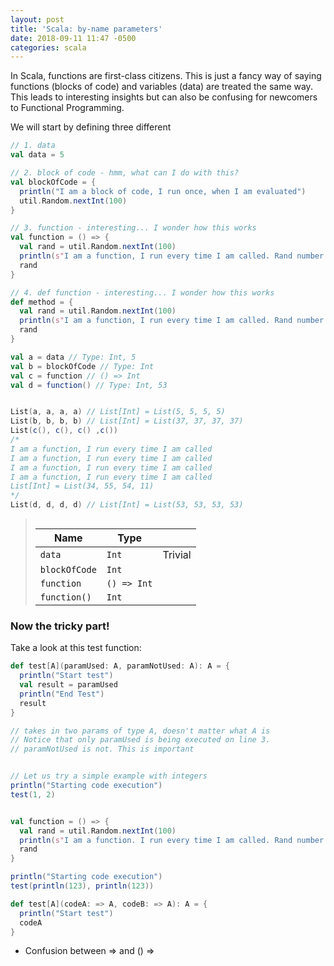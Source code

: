 ```yaml
---
layout: post
title: 'Scala: by-name parameters'
date: 2018-09-11 11:47 -0500
categories: scala 
---
```


In Scala, functions are first-class citizens. This is just a fancy way of saying functions (blocks of code) and variables (data) are treated the same way. This leads to interesting insights but can also be confusing for newcomers to Functional Programming.



We will start by defining three different 

```scala
// 1. data
val data = 5
```

```scala
// 2. block of code - hmm, what can I do with this?
val blockOfCode = {
  println("I am a block of code, I run once, when I am evaluated")
  util.Random.nextInt(100)
}
```



```scala
// 3. function - interesting... I wonder how this works
val function = () => {
  val rand = util.Random.nextInt(100)
  println(s"I am a function, I run every time I am called. Rand number: $rand")
  rand
}
```



```scala
// 4. def function - interesting... I wonder how this works
def method = {
  val rand = util.Random.nextInt(100)
  println(s"I am a function, I run every time I am called. Rand number: $rand")
  rand
}
```



```scala
val a = data // Type: Int, 5
val b = blockOfCode // Type: Int
val c = function // () => Int
val d = function() // Type: Int, 53


List(a, a, a, a) // List[Int] = List(5, 5, 5, 5)
List(b, b, b, b) // List[Int] = List(37, 37, 37, 37)
List(c(), c(), c() ,c()) 
/*
I am a function, I run every time I am called
I am a function, I run every time I am called
I am a function, I run every time I am called
I am a function, I run every time I am called
List[Int] = List(34, 55, 54, 11) 
*/
List(d, d, d, d) // List[Int] = List(53, 53, 53, 53)
```





>```scala
>
>```
>
>| Name          | Type        |         |
>| ------------- | ----------- | ------- |
>| `data`        | `Int`       | Trivial |
>| `blockOfCode` | `Int`       |         |
>| `function`    | `() => Int` |         |
>| `function()`  | `Int`       |         |
>
>



### Now the tricky part!

Take a look at this test function:



```scala
def test[A](paramUsed: A, paramNotUsed: A): A = {
  println("Start test")
  val result = paramUsed
  println("End Test")
  result
}

// takes in two params of type A, doesn't matter what A is
// Notice that only paramUsed is being executed on line 3.
// paramNotUsed is not. This is important


// Let us try a simple example with integers
println("Starting code execution")
test(1, 2)


val function = () => {
  val rand = util.Random.nextInt(100)
  println(s"I am a function. I run every time I am called. Rand number: $rand")
  rand
}

println("Starting code execution")
test(println(123), println(123)) 

```



```scala
def test[A](codeA: => A, codeB: => A): A = {
  println("Start test")
  codeA
}

```



- Confusion between => and () =>